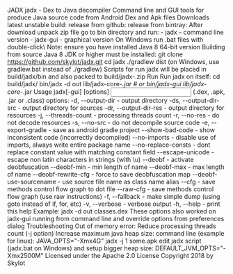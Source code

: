 JADX jadx - Dex to Java decompiler Command line and GUI tools for produce Java source code from Android Dex and Apk files Downloads latest unstable build: release from github: release from bintray: After download unpack zip file go to bin directory and run: - jadx - command line version - jadx-gui - graphical version On Windows run .bat files with double-click\ Note: ensure you have installed Java 8 64-bit version Building from source Java 8 JDK or higher must be installed: git clone https://github.com/skylot/jadx.git cd jadx ./gradlew dist (on Windows, use gradlew.bat instead of ./gradlew) Scripts for run jadx will be placed in build/jadx/bin and also packed to build/jadx-<version>.zip Run Run jadx on itself: cd build/jadx/ bin/jadx -d out lib/jadx-core-*.jar # or bin/jadx-gui lib/jadx-core-*.jar Usage jadx[-gui] [options] <input file> (.dex, .apk, .jar or .class) options: -d, --output-dir - output directory -ds, --output-dir-src - output directory for sources -dr, --output-dir-res - output directory for resources -j, --threads-count - processing threads count -r, --no-res - do not decode resources -s, --no-src - do not decompile source code -e, --export-gradle - save as android gradle project --show-bad-code - show inconsistent code (incorrectly decompiled) --no-imports - disable use of imports, always write entire package name --no-replace-consts - dont replace constant value with matching constant field --escape-unicode - escape non latin characters in strings (with \u) --deobf - activate deobfuscation --deobf-min - min length of name --deobf-max - max length of name --deobf-rewrite-cfg - force to save deobfuscation map --deobf-use-sourcename - use source file name as class name alias --cfg - save methods control flow graph to dot file --raw-cfg - save methods control flow graph (use raw instructions) -f, --fallback - make simple dump (using goto instead of if, for, etc) -v, --verbose - verbose output -h, --help - print this help Example: jadx -d out classes.dex These options also worked on jadx-gui running from command line and override options from preferences dialog Troubleshooting Out of memory error: Reduce processing threads count (-j option) Increase maximum java heap size: command line (example for linux): JAVA_OPTS="-Xmx4G" jadx -j 1 some.apk edit jadx script (jadx.bat on Windows) and setup bigger heap size: DEFAULT_JVM_OPTS="-Xmx2500M" Licensed under the Apache 2.0 License Copyright 2018 by Skylot